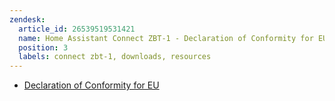 ```yaml
---
zendesk:
  article_id: 26539519531421
  name: Home Assistant Connect ZBT-1 - Declaration of Conformity for EU
  position: 3
  labels: connect zbt-1, downloads, resources
---
```


- [Declaration of Conformity for EU](/static/docs/connect-zbt-1/Home-Assistant-Connect-ZBT-1_DoC_EU_CE.pdf)
